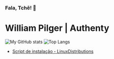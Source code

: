 ### Fala, Tchê! 👋

# William Pilger | Authenty

![My GitHub stats](https://github-readme-stats.vercel.app/api?username=williampilger&show_icons=true&theme=radical)
![Top Langs](https://github-readme-stats.vercel.app/api/top-langs/?username=williampilger&show_icons=true&theme=radical&layout=compact)

 - [Script de instalação - LinuxDistributions](InstallScripts_LinuxShell)
